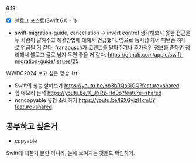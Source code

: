 6.13
- [x] 블로그 포스트(Swift 6.0 - 1)

- swift-migration-guide, cancellation -> invert control
생각해보지 못한 접근을 두 사람이 말해주고 해결방법에 대해서 언급했다.
앞으로 동시성 제어 패턴중 하나로 언급될 거 같다. franzbusch가 코맨트를 달아주거나 추가적인 정보를 준다면 정리해서 블로그 글로 남겨 두면 좋을 거 같다. 
https://github.com/apple/swift-migration-guide/issues/25

WWDC2024 보고 싶은 영상 list
- Swift의 성능 살펴보기 https://youtu.be/nb3bRQa0iGQ?feature=shared
- 힙 메모리 분석 https://youtu.be/X_JYRz-Hd0o?feature=shared
- noncopyable 유형 소비하기 https://youtu.be/I9XGyizHxmU?feature=shared

## 공부하고 싶은거
- copyable 

Swift에 대한거 뿐만 아니라, 눈에 보여지는 것들도 확인하기.
